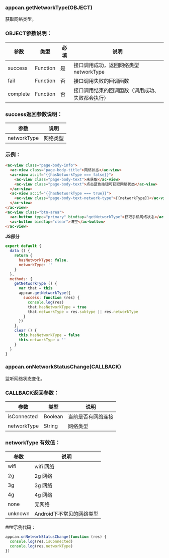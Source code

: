 ### appcan.getNetworkType(OBJECT)

获取网络类型。

### OBJECT参数说明：

|参数|	类型|	必填|	说明|
|---|---|---|---|
|success|	Function|	是	|接口调用成功，返回网络类型 networkType|
|fail|	Function|	否|	接口调用失败的回调函数|
|complete|	Function|	否	|接口调用结束的回调函数（调用成功、失败都会执行）|

### success返回参数说明：

|参数|	说明|
|---|---|
|networkType|	网络类型|


### 示例：

```html
<ac-view class="page-body-info">
  <ac-view class="page-body-title">网络状态</ac-view>
  <ac-view ac:if="{{hasNetworkType === false}}">
    <ac-view class="page-body-text">未获取</ac-view>
    <ac-view class="page-body-text">点击蓝色按钮可获取网络状态</ac-view>
  </ac-view>
  <ac-view ac:if="{{hasNetworkType === true}}">
    <ac-view class="page-body-text-network-type">{{networkType}}</ac-view>
  </ac-view>
</ac-view>
<ac-view class="btn-area">
  <ac-button type="primary" bindtap="getNetworkType">获取手机网络状态</ac-button>
  <ac-button bindtap="clear">清空</ac-button>
</ac-view>
```

**JS部分**

````javascript
export default {
  data () {
    return {
      hasNetworkType: false,
      networkType: ''
    }
  },
  methods: {
    getNetworkType () {
      var that = this
      appcan.getNetworkType({
        success: function (res) {
          console.log(res)
          that.hasNetworkType = true
          that.networkType = res.subtype || res.networkType
        }
      })
    },
    clear () {
      this.hasNetworkType = false
      this.networkType = ''
    }
  }
}
````



### appcan.onNetworkStatusChange(CALLBACK)
监听网络状态变化。

### CALLBACK返回参数：

|参数	|类型	|说明|
|---|---|---|
|isConnected|	Boolean|	当前是否有网络连接|
|networkType|	String	|网络类型|

### networkType 有效值：


|参数	|说明	|
|---|---|
|wifi|	wifi 网络|
|2g	|2g 网络|
|3g|	3g 网络|
|4g|	4g 网络|
|none|	无网络|
|unknown|	Android下不常见的网络类型|


###示例代码：

```javascript
appcan.onNetworkStatusChange(function (res) {
  console.log(res.isConnected)
  console.log(res.networkType)
})
```

